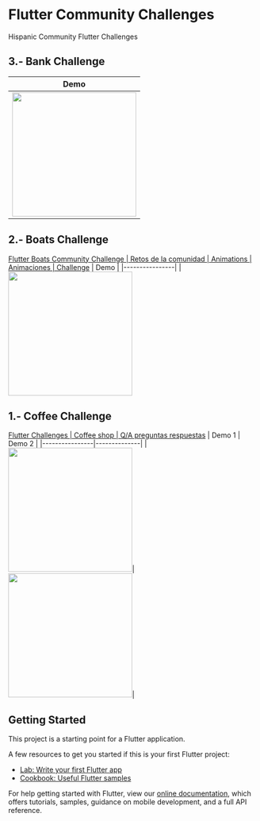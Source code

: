 # Flutter Community Challenges

Hispanic Community Flutter Challenges

## 3.- Bank Challenge
| Demo |
|----------------|
|<img src="https://media.giphy.com/media/1KN96Qn72RNyGqoqRt/giphy.gif" width="250">

## 2.- Boats Challenge
[Flutter Boats Community Challenge | Retos de la comunidad | Animations | Animaciones | Challenge](https://www.youtube.com/watch?v=EEx2gSJFAPk)
| Demo |
|----------------|
|<img src="https://media1.giphy.com/media/cooaFpE9NIh1xVOvEu/giphy.gif" width="250">

## 1.- Coffee Challenge
[Flutter Challenges | Coffee shop | Q/A preguntas respuestas](https://www.youtube.com/watch?v=myyT-4BtiD8&t=1135s)
| Demo 1 | Demo 2 |
|----------------|--------------|
|<img src="https://media4.giphy.com/media/A2WkSqOmUBxZa91vWK/giphy.gif" width="250">|<img src="https://media3.giphy.com/media/WgxTvDbIRNxAHXO5wF/giphy.gif" width="250">|


## Getting Started

This project is a starting point for a Flutter application.

A few resources to get you started if this is your first Flutter project:

- [Lab: Write your first Flutter app](https://flutter.dev/docs/get-started/codelab)
- [Cookbook: Useful Flutter samples](https://flutter.dev/docs/cookbook)

For help getting started with Flutter, view our
[online documentation](https://flutter.dev/docs), which offers tutorials,
samples, guidance on mobile development, and a full API reference.
